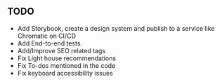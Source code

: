 ## TODO

 - Add Storybook, create a design system and publish to a service like Chromatic on CI/CD 
 - Add End-to-end tests.
 - Add/Improve SEO related tags
 - Fix Light house recommendations
 - Fix To-dos mentioned in the code
 - Fix keyboard accessibility issues
